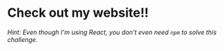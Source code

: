 # Check out my website!!

*Hint: Even though I'm using React, you don't even need `npm` to solve this challenge.*
